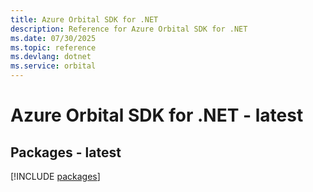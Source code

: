 ```yaml
---
title: Azure Orbital SDK for .NET
description: Reference for Azure Orbital SDK for .NET
ms.date: 07/30/2025
ms.topic: reference
ms.devlang: dotnet
ms.service: orbital
---
```

# Azure Orbital SDK for .NET - latest
## Packages - latest
[!INCLUDE [packages](orbital-index.md)]